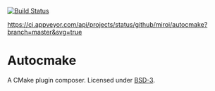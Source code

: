 [![Build Status](https://travis-ci.org/miroi/autocmake.svg?branch=master)](https://travis-ci.org/miroi/autocmake)

https://ci.appveyor.com/api/projects/status/github/miroi/autocmake?branch=master&svg=true

# Autocmake

A CMake plugin composer.
Licensed under [BSD-3](../master/LICENSE).

